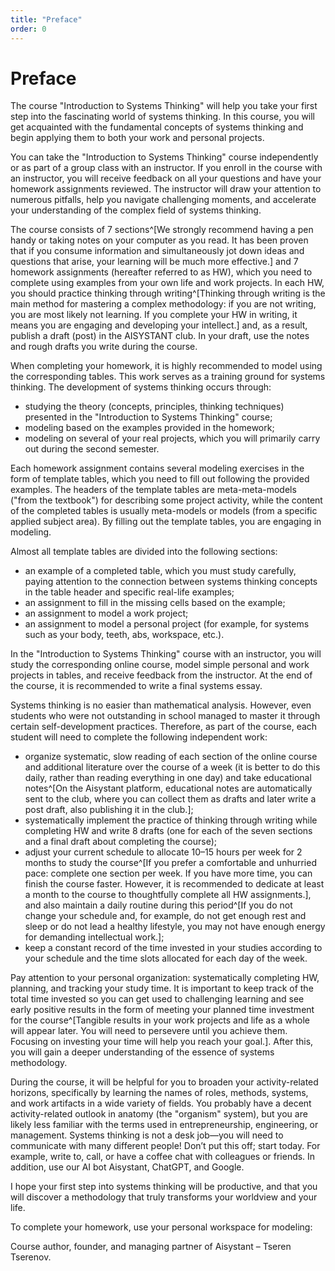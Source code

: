 ```yaml
---
title: "Preface"
order: 0
---
```


# Preface

The course "Introduction to Systems Thinking" will help you take your first step into the fascinating world of systems thinking. In this course, you will get acquainted with the fundamental concepts of systems thinking and begin applying them to both your work and personal projects.

You can take the "Introduction to Systems Thinking" course independently or as part of a group class with an instructor. If you enroll in the course with an instructor, you will receive feedback on all your questions and have your homework assignments reviewed. The instructor will draw your attention to numerous pitfalls, help you navigate challenging moments, and accelerate your understanding of the complex field of systems thinking.

The course consists of 7 sections^[We strongly recommend having a pen handy or taking notes on your computer as you read. It has been proven that if you consume information and simultaneously jot down ideas and questions that arise, your learning will be much more effective.] and 7 homework assignments (hereafter referred to as HW), which you need to complete using examples from your own life and work projects. In each HW, you should practice thinking through writing^[Thinking through writing is the main method for mastering a complex methodology: if you are not writing, you are most likely not learning. If you complete your HW in writing, it means you are engaging and developing your intellect.] and, as a result, publish a draft (post) in the AISYSTANT club. In your draft, use the notes and rough drafts you write during the course.

When completing your homework, it is highly recommended to model using the corresponding tables. This work serves as a training ground for systems thinking. The development of systems thinking occurs through:

* studying the theory (concepts, principles, thinking techniques) presented in the "Introduction to Systems Thinking" course;
* modeling based on the examples provided in the homework;
* modeling on several of your real projects, which you will primarily carry out during the second semester.

Each homework assignment contains several modeling exercises in the form of template tables, which you need to fill out following the provided examples. The headers of the template tables are meta-meta-models ("from the textbook") for describing some project activity, while the content of the completed tables is usually meta-models or models (from a specific applied subject area). By filling out the template tables, you are engaging in modeling.

Almost all template tables are divided into the following sections:

* an example of a completed table, which you must study carefully, paying attention to the connection between systems thinking concepts in the table header and specific real-life examples;
* an assignment to fill in the missing cells based on the example;
* an assignment to model a work project;
* an assignment to model a personal project (for example, for systems such as your body, teeth, abs, workspace, etc.).

In the "Introduction to Systems Thinking" course with an instructor, you will study the corresponding online course, model simple personal and work projects in tables, and receive feedback from the instructor. At the end of the course, it is recommended to write a final systems essay.

Systems thinking is no easier than mathematical analysis. However, even students who were not outstanding in school managed to master it through certain self-development practices. Therefore, as part of the course, each student will need to complete the following independent work:

* organize systematic, slow reading of each section of the online course and additional literature over the course of a week (it is better to do this daily, rather than reading everything in one day) and take educational notes^[On the Aisystant platform, educational notes are automatically sent to the club, where you can collect them as drafts and later write a post draft, also publishing it in the club.];
* systematically implement the practice of thinking through writing while completing HW and write 8 drafts (one for each of the seven sections and a final draft about completing the course);
* adjust your current schedule to allocate 10–15 hours per week for 2 months to study the course^[If you prefer a comfortable and unhurried pace: complete one section per week. If you have more time, you can finish the course faster. However, it is recommended to dedicate at least a month to the course to thoughtfully complete all HW assignments.], and also maintain a daily routine during this period^[If you do not change your schedule and, for example, do not get enough rest and sleep or do not lead a healthy lifestyle, you may not have enough energy for demanding intellectual work.];
* keep a constant record of the time invested in your studies according to your schedule and the time slots allocated for each day of the week.

Pay attention to your personal organization: systematically completing HW, planning, and tracking your study time. It is important to keep track of the total time invested so you can get used to challenging learning and see early positive results in the form of meeting your planned time investment for the course^[Tangible results in your work projects and life as a whole will appear later. You will need to persevere until you achieve them. Focusing on investing your time will help you reach your goal.]. After this, you will gain a deeper understanding of the essence of systems methodology.

During the course, it will be helpful for you to broaden your activity-related horizons, specifically by learning the names of roles, methods, systems, and work artifacts in a wide variety of fields. You probably have a decent activity-related outlook in anatomy (the "organism" system), but you are likely less familiar with the terms used in entrepreneurship, engineering, or management. Systems thinking is not a desk job—you will need to communicate with many different people! Don’t put this off; start today. For example, write to, call, or have a coffee chat with colleagues or friends. In addition, use our AI bot Aisystant, ChatGPT, and Google.

I hope your first step into systems thinking will be productive, and that you will discover a methodology that truly transforms your worldview and your life.

To complete your homework, use your personal workspace for modeling:

Course author, founder, and managing partner of Aisystant – Tseren Tserenov.